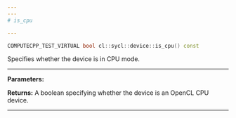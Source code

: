 ```yaml
---
---
# is_cpu

---
```


```cpp
COMPUTECPP_TEST_VIRTUAL bool cl::sycl::device::is_cpu() const
```


Specifies whether the device is in CPU mode. 


---
**Parameters:**

**Returns:** A boolean specifying whether the device is an OpenCL CPU device. 

---
